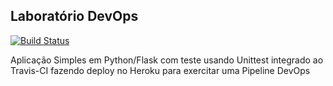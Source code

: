 ## Laboratório DevOps
 
[![Build Status](https://app.travis-ci.com/gabydias/devopslab-8aso.svg?branch=main)](https://app.travis-ci.com/gabydias/devopslab-8aso)

Aplicação Simples em Python/Flask com teste usando Unittest integrado ao Travis-CI fazendo deploy no Heroku para exercitar uma Pipeline DevOps
